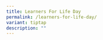 ```yaml
---
title: Learners For Life Day
permalink: /learners-for-life-day/
variant: tiptap
description: ""
---
```

